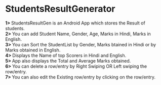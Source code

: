 # StudentsResultGenerator
<strong>1> </strong>StudentsResultGen is an Android App which stores the Result of students.<br>
<strong>2> </strong>You can add Student Name, Gender, Age, Marks in Hindi, Marks in English.<br>
<strong>3> </strong>You can Sort the StudentList by Gender, Marks btained in Hindi or by Marks obtained in English.<br>
<strong>4> </strong>Displays the Name of top Scorers in Hindi and English.<br>
<strong>5> </strong>App also displays the Total and Average Marks obtained.<br>
<strong>6> </strong>You can delete a row/entry by Right Swiping OR Left swiping the row/entry.<br>
<strong>7> </strong>You can also edit the Existing row/entry by clicking on the row/entry.<br>
